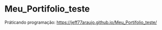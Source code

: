 # Meu_Portifolio_teste

Práticando programação: https://jeff77araujo.github.io/Meu_Portifolio_teste/
